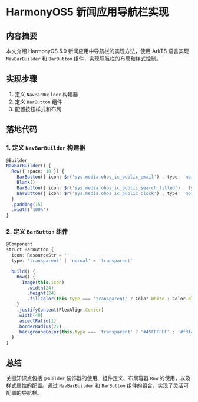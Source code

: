 # HarmonyOS5 新闻应用导航栏实现

## 内容摘要
本文介绍 HarmonyOS 5.0 新闻应用中导航栏的实现方法，使用 ArkTS 语言实现 `NavBarBuilder` 和 `BarButton` 组件，实现导航栏的布局和样式控制。

## 实现步骤
1. 定义 `NavBarBuilder` 构建器
2. 定义 `BarButton` 组件
3. 配置按钮样式和布局

## 落地代码
### 1. 定义 `NavBarBuilder` 构建器
```typescript
@Builder 
NavBarBuilder() { 
  Row({ space: 10 }) { 
    BarButton({ icon: $r('sys.media.ohos_ic_public_email') , type: 'normal' }) 
    Blank() 
    BarButton({ icon: $r('sys.media.ohos_ic_public_search_filled') , type: 'normal' }) 
    BarButton({ icon: $r('sys.media.ohos_ic_public_clock') , type: 'normal' }) 
  } 
  .padding(15) 
  .width('100%') 
}
```

### 2. 定义 `BarButton` 组件
```typescript
@Component 
struct BarButton { 
  icon: ResourceStr = '' 
  type: 'transparent' | 'normal' = 'transparent' 

  build() { 
    Row() { 
      Image(this.icon) 
        .width(24) 
        .height(24) 
        .fillColor(this.type === 'transparent' ? Color.White : Color.Black) 
    } 
    .justifyContent(FlexAlign.Center) 
    .width(40) 
    .aspectRatio(1) 
    .borderRadius(22) 
    .backgroundColor(this.type === 'transparent' ? '#45FFFFFF' : '#f3f4f5') 
  } 
}
```

## 总结
关键知识点包括 `@Builder` 装饰器的使用、组件定义、布局容器 `Row` 的使用，以及样式属性的配置。通过 `NavBarBuilder` 和 `BarButton` 组件的组合，实现了灵活可配置的导航栏。